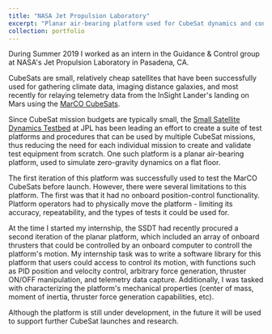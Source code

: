 ```yaml
---
title: "NASA Jet Propulsion Laboratory"
excerpt: "Planar air-bearing platform used for CubeSat dynamics and control algorithm testing<br/><br/><img src='/files/jpl/marco_resized.jpg'><br/><br/>Image: Mars as captured by the MarCO-B CubeSat during the InSight landing [(source)](https://www.jpl.nasa.gov/spaceimages/details.php?id=PIA22833)"
collection: portfolio
---
```


During Summer 2019 I worked as an intern in the Guidance & Control group at NASA's Jet Propulsion Laboratory in Pasadena, CA.

CubeSats are small, relatively cheap satellites that have been successfully used for gathering climate data, imaging distance galaxies, and most recently for relaying telemetry data from the InSight Lander's landing on Mars using the [MarCO CubeSats](https://www.jpl.nasa.gov/cubesat/missions/marco.php).

Since CubeSat mission budgets are typically small, the [Small Satellite Dynamics Testbed](https://scienceandtechnology.jpl.nasa.gov/small-satellite-dynamics-testbed-ssdt) at JPL has been leading an effort to create a suite of test platforms and procedures that can be used by multiple CubeSat missions, thus reducing the need for each individual mission to create and validate test equipment from scratch. One such platform is a planar air-bearing platform, used to simulate zero-gravity dynamics on a flat floor.  

The first iteration of this platform was successfully used to test the MarCO CubeSats before launch. However, there were several limitations to this platform. The first was that it had no onboard position-control functionality. Platform operators had to physically move the platform - limiting its accuracy, repeatability, and the types of tests it could be used for.  

At the time I started my internship, the SSDT had recently procured a second iteration of the planar platform, which included an array of onboard thrusters that could be controlled by an onboard computer to controll the platform's motion. My internship task was to write a software library for this platform that users could access to control its motion, with functions such as PID position and velocity control, arbitrary force generation, thruster ON/OFF manipulation, and telemetry data capture. Additionally, I was tasked with characterizing the platform's mechanical properties (center of mass, moment of inertia, thruster force generation capabilities, etc).

Although the platform is still under development, in the future it will be used to support further CubeSat launches and research.